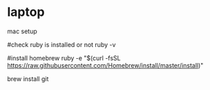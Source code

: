# laptop
mac setup

#check ruby is installed or not
ruby -v

#install homebrew
ruby -e "$(curl -fsSL https://raw.githubusercontent.com/Homebrew/install/master/install)"

brew install git
